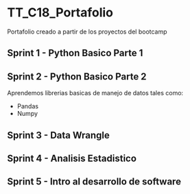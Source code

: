 # TT_C18_Portafolio
Portafolio creado a partir de los proyectos del bootcamp


## Sprint 1 - Python Basico Parte 1

## Sprint 2 - Python Basico Parte 2
Aprendemos librerias basicas de manejo de datos tales como:
- Pandas
- Numpy


## Sprint 3 - Data Wrangle

## Sprint 4 - Analisis Estadistico

## Sprint 5 - Intro al desarrollo de software